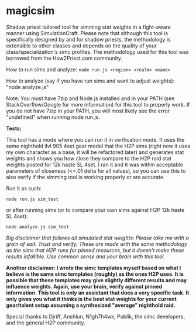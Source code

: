# magicsim
Shadow priest tailored tool for simming stat weights in a fight-aware manner using SimulationCraft. Please note that although this tool is specifically designed by and for shadow priests, the methodology is extensible to other classes and depends on the quality of your class/specialization's simc profiles. The methodology used for this tool was borrowed from the How2Priest.com community.

How to run sims and analyze: ```node run.js <region> <realm> <name>```

How to analyze (say if you have run sims and want to adjust weights): "node analyze.js"

Note: You must have 7zip and Node.js installed and in your PATH (see StackOverflow/Google for more information) for this tool to properly work. If you do not have 7zip in your PATH, you will most likely see the error "undefined" when running node run.js.

**Tests:**

This tool has a mode where you can run it in verification mode. It uses the same nighthold ilvl 905 4set gear model that the H2P sims (right now it uses my own character as a base, it will be refactored later) and generates stat weights and shows you how close they compare to the H2P raid stat weights posted for 12k haste SL 4set. I ran it and it was within acceptable parameters of closeness (<=.01 delta for all values), so you can use this to also verify if the simming tool is working properly or are accurate.

Run it as such:

`node run.js sim_test`

or after running sims (or to compare your own sims against H2P 12k haste SL 4set):

`node analyze.js sim_test`

*Big disclaimer that follows all simulated stat weights: Please take me with a grain of salt. Trust and verify. These are made with the same methodology as the sims that H2P runs for pinned resources, but it doesn't make these results infallible. Use common sense and your brain with this tool.*

**Another disclaimer: I wrote the simc templates myself based on what I believe is the same simc templates (roughly) as the ones H2P uses. It is possible that these templates may give slightly different results and may influence weights. Again, use your brain, verify against pinned information. This tool is only an assistant that does a very specific task. It only gives you what it thinks is the best stat weights for your current gear/talent setup assuming a synthesized "average" nighthold raid.**

Special thanks to Djriff, Anshlun, N1gh7h4wk, Publik, the simc developers, and the general H2P community.
